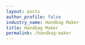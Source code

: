 ```yaml
---
layout: posts 
author_profile: false 
industry_name: Handbag Maker
title: Handbag Maker
permalink: /handbag-maker
---
```

